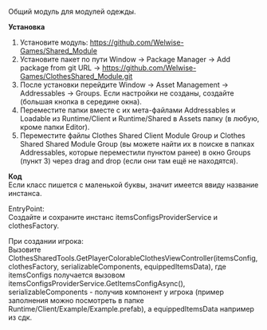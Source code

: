 Общий модуль для модулей одежды.

<b>Установка</b>
1. Установите модуль: https://github.com/Welwise-Games/Shared_Module
2. Установите пакет по пути Window -> Package Manager -> Add package from git URL -> https://github.com/Welwise-Games/ClothesShared_Module.git
3. После установки перейдите Window -> Asset Management -> Addressables -> Groups. Если настройки не созданы, создайте (большая кнопка в середине окна). 
4. Переместите папки вместе с их мета-файлами Addressables и Loadable из Runtime/Client и Runtime/Shared в Assets папку (в любую, кроме папки Editor).
5. Переместите файлы Clothes Shared Client Module Group и Clothes Shared Shared Module Group (вы можете найти их в поиске в папках Addressables, которые переместили пунктом ранее) в окно Groups (пункт 3) через drag and drop (если они там ещё не находятся).

<b>Код</b><br>
Если класс пишется с маленькой буквы, значит имеется ввиду название инстанса. 

EntryPoint:<br>
Создайте и сохраните инстанс itemsConfigsProviderService и clothesFactory.

При создании игрока:<br>
Вызовите ClothesSharedTools.GetPlayerColorableClothesViewController(itemsConfig, clothesFactory, serializableComponents, equippedItemsData), где itemsConfigs получается вызовом itemsConfigsProviderService.GetItemsConfigAsync(),
serializableComponents - получив компонент у игрока (пример заполнения можно посмотреть в папке Runtime/Client/Example/Example.prefab), а equippedItemsData например из сдк.
